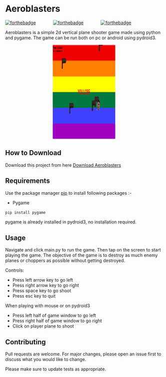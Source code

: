 # Aeroblasters

[![forthebadge](https://forthebadge.com/images/badges/built-with-love.svg)](https://forthebadge.com)
&nbsp;&nbsp;&nbsp;&nbsp;&nbsp;&nbsp;&nbsp;&nbsp;&nbsp;&nbsp;&nbsp;&nbsp;
[![forthebadge](https://forthebadge.com/images/badges/made-with-python.svg)](https://forthebadge.com)
&nbsp;&nbsp;&nbsp;&nbsp;&nbsp;&nbsp;&nbsp;&nbsp;&nbsp;&nbsp;&nbsp;&nbsp;
[![forthebadge](https://forthebadge.com/images/badges/check-it-out.svg)](https://forthebadge.com)



Aeroblasters is a simple 2d vertical plane shooter game made using python and pygame. The game can  be run both on pc or android using pydroid3.

<p align='center'>
  <img src='app.png' width=200 height=300>
</p>

## How to Download

Download this project from here [Download Aeroblasters](https://downgit.github.io/#/home?url=https://github.com/pyGuru123/Python-Games/tree/master/Aeroblasters)

## Requirements

Use the package manager [pip](https://pip.pypa.io/en/stable/) to install following packages :-
* Pygame

```bash
pip install pygame
```

pygame is already installed in pydroid3, no installation required.

## Usage

Navigate and click main.py to run the game. Then tap on the screen to start playing the game. The objective of the game is to destroy as much enemy planes or choppers as possible without getting destroyed. 

Controls:
* Press left arrow key to go left
* Press right arrow key to go right
* Press space key to go shoot
* Press esc key to quit

When playing with mouse or on pydroid3
* Press left half of game window to go left
* Press right half of game window to go right
* Click on player plane to shoot

## Contributing
Pull requests are welcome. For major changes, please open an issue first to discuss what you would like to change.

Please make sure to update tests as appropriate.

